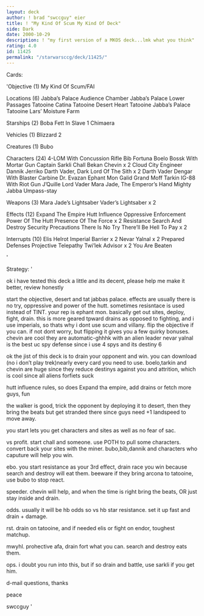 ```yaml
---
layout: deck
author: ! brad "swccguy" eier
title: ! "My Kind Of Scum My Kind Of Deck"
side: Dark
date: 2000-10-29
description: ! "my first version of a MKOS deck...lmk what you think"
rating: 4.0
id: 11425
permalink: "/starwarsccg/deck/11425/"
---
```

Cards: 

'Objective (1)
My Kind Of Scum/FAI

Locations (6)
Jabba’s Palace Audience Chamber
Jabba’s Palace Lower Passages
Tatooine Catina
Tatooine Desert Heart
Tatooine Jabba’s Palace
Tatooine Lars’ Moisture Farm

Starships (2)
Boba Fett In Slave 1
Chimaera

Vehicles (1)
Blizzard 2

Creatures (1)
Bubo

Characters (24)
4-LOM With Concussion Rifle
Bib Fortuna
Boelo
Bossk With Mortar Gun
Captain Sarkli
Chall Bekan
Chevin x 2
Cloud City Engineer
Dannik Jerriko
Darth Vader, Dark Lord Of The Sith x 2
Darth Vader
Dengar With Blaster Carbine
Dr. Evazan
Ephant Mon
Galid
Grand Moff Tarkin
IG-88 With Riot Gun
J’Quille
Lord Vader
Mara Jade, The Emperor’s Hand
Mighty Jabba
Umpass-stay

Weapons (3)
Mara Jade’s Lightsaber
Vader’s Lightsaber x 2

Effects (12)
Expand The Empire
Hutt Influence
Oppressive Enforcement
Power Of The Hutt
Presence Of The Force x 2
Resistance
Search And Destroy
Security Precautions
There Is No Try
There’ll Be Hell To Pay x 2

Interrupts (10)
Elis Helrot
Imperial Barrier x 2
Nevar Yalnal x 2
Prepared Defenses
Projective Telepathy
Twi’lek Advisor x 2
You Are Beaten








'

Strategy: '

ok i have tested this deck a little and its decent, please help me make it better, review honestly

start the objective, desert and tat jabbas palace. effects are usually there is no try, oppressive and power of the hutt. sometimes resisntace is used instead of TINT. your rep is ephant mon.
basically get out sites, deploy, fight, drain.
this is more geared tpward drains as opposed to fighting, and i use imperials, so thats why i dont use scum and villany.
flip the objective if you can. if not dont worry, but flipping it gives you a few quirky bonuses.
chevin are cool they are automatic-ghhhk with an alien leader
nevar yalnal is the best uc spy defense since i use 4 spys and its destiny 6

ok the jist of this deck is to drain your opponent and win. you can download (no i don’t play trek)nearly every card you need to use.  boelo,tarkin and chevin are huge since they reduce destinys against you and attrition, which is cool since all aliens forfiets suck

hutt influence rules, so does Expand tha empire, add drains or fetch more guys, fun

the walker is good, trick the opponent by deploying it to desert, then they bring the beats but get stranded there since guys need +1 landspeed to move away.

you start lets you get characters and sites as well as no fear of sac.

vs
profit. start chall and someone. use POTH to pull some characters. convert back your sites with the miner. bubo,bib,dannik and characters who caputure will help you win.

ebo. you start resistance as your 3rd effect, drain race you win because search and destroy will eat them. beeware if they bring arcona to tatooine, use bubo to stop react.

speeder. chevin will help, and when the time is right bring the beats, OR just stay inside and drain.

odds. usually it will be hb odds so vs hb star resistance. set it up fast and drain + damage.

rst. drain on tatooine, and if needed elis or fight on endor, toughest matchup.

mwyhl. prohective afa, drain fort what you can. search and destroy eats them.

ops. i doubt you run into this, but if so drain and battle, use sarkli if you get him.

d-mail questions, thanks

peace

swccguy
'
